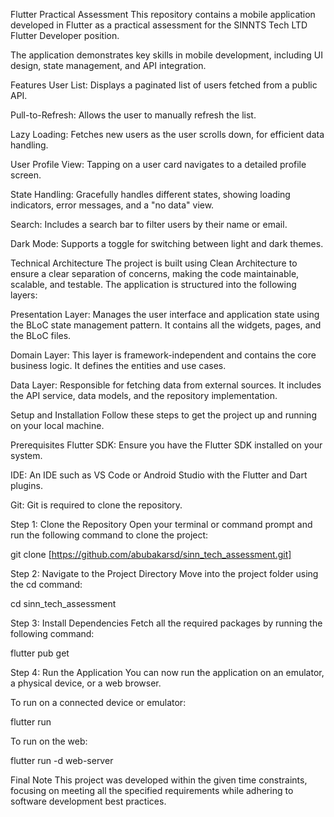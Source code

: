 Flutter Practical Assessment
This repository contains a mobile application developed in Flutter as a practical assessment for the SINNTS Tech LTD Flutter Developer position.

The application demonstrates key skills in mobile development, including UI design, state management, and API integration.

Features
User List: Displays a paginated list of users fetched from a public API.

Pull-to-Refresh: Allows the user to manually refresh the list.

Lazy Loading: Fetches new users as the user scrolls down, for efficient data handling.

User Profile View: Tapping on a user card navigates to a detailed profile screen.

State Handling: Gracefully handles different states, showing loading indicators, error messages, and a "no data" view.

Search: Includes a search bar to filter users by their name or email.

Dark Mode: Supports a toggle for switching between light and dark themes.

Technical Architecture
The project is built using Clean Architecture to ensure a clear separation of concerns, making the code maintainable, scalable, and testable. The application is structured into the following layers:

Presentation Layer: Manages the user interface and application state using the BLoC state management pattern. It contains all the widgets, pages, and the BLoC files.

Domain Layer: This layer is framework-independent and contains the core business logic. It defines the entities and use cases.

Data Layer: Responsible for fetching data from external sources. It includes the API service, data models, and the repository implementation.

Setup and Installation
Follow these steps to get the project up and running on your local machine.

Prerequisites
Flutter SDK: Ensure you have the Flutter SDK installed on your system.

IDE: An IDE such as VS Code or Android Studio with the Flutter and Dart plugins.

Git: Git is required to clone the repository.

Step 1: Clone the Repository
Open your terminal or command prompt and run the following command to clone the project:

git clone [https://github.com/abubakarsd/sinn_tech_assessment.git]

Step 2: Navigate to the Project Directory
Move into the project folder using the cd command:

cd sinn_tech_assessment

Step 3: Install Dependencies
Fetch all the required packages by running the following command:

flutter pub get

Step 4: Run the Application
You can now run the application on an emulator, a physical device, or a web browser.

To run on a connected device or emulator:

flutter run

To run on the web:

flutter run -d web-server

Final Note
This project was developed within the given time constraints, focusing on meeting all the specified requirements while adhering to software development best practices.